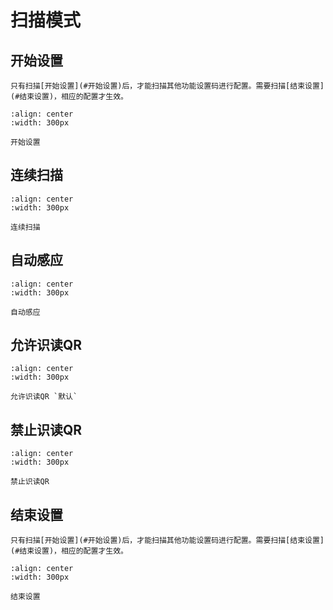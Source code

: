 # 扫描模式

## 开始设置

```{note}
只有扫描[开始设置](#开始设置)后，才能扫描其他功能设置码进行配置。需要扫描[结束设置](#结束设置)，相应的配置才生效。
```

```{figure} media/S_CMD_0001.png
:align: center
:width: 300px

开始设置
```

## 连续扫描

```{figure} media/S_CMD_020E.png
:align: center
:width: 300px

连续扫描
```

## 自动感应

```{figure} media/S_CMD_020F.png
:align: center
:width: 300px

自动感应
```

## 允许识读QR

```{figure} media/C_CMD_QR01.png
:align: center
:width: 300px

允许识读QR `默认`
```

## 禁止识读QR

```{figure} media/C_CMD_QR00.png
:align: center
:width: 300px

禁止识读QR
```


## 结束设置

```{note}
只有扫描[开始设置](#开始设置)后，才能扫描其他功能设置码进行配置。需要扫描[结束设置](#结束设置)，相应的配置才生效。
```

```{figure} media/S_CMD_0000.png
:align: center
:width: 300px

结束设置
```